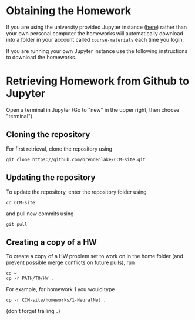 # Obtaining the Homework

If you are using the university provided Jupyter instance ([here](http://ccm-spring19.braincompute.io)) 
rather than your own personal computer the homeworks will automatically download into a folder in your account
called `course-materials` each time you login.

If you are running your own Jupyter instance use the following instructions to download
the homeworks.

# Retrieving Homework from Github to Jupyter

Open a terminal in Jupyter (Go to "new" in the upper right, then choose "terminal").


## Cloning the repository

For first retrieval, clone the repository using

```
git clone https://github.com/brendenlake/CCM-site.git
```

## Updating the repository


To update the repository, enter the repository folder using

```
cd CCM-site
```

and pull new commits using

```
git pull
```

## Creating a copy of a HW

To create a copy of a HW problem set to work on in the home folder (and prevent
possible merge conflicts on future pulls), run

```
cd ~
cp -r PATH/TO/HW .
```

For example, for homework 1 you would type

```
cp -r CCM-site/homeworks/1-NeuralNet .
```

(don't forget trailing `.`)
